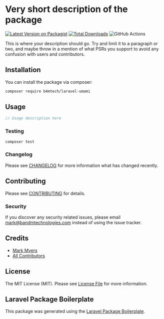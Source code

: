 # Very short description of the package

[![Latest Version on Packagist](https://img.shields.io/packagist/v/b4mtech/laravel-umami.svg?style=flat-square)](https://packagist.org/packages/b4mtech/laravel-umami)
[![Total Downloads](https://img.shields.io/packagist/dt/b4mtech/laravel-umami.svg?style=flat-square)](https://packagist.org/packages/b4mtech/laravel-umami)
![GitHub Actions](https://github.com/b4mtech/laravel-umami/actions/workflows/main.yml/badge.svg)

This is where your description should go. Try and limit it to a paragraph or two, and maybe throw in a mention of what PSRs you support to avoid any confusion with users and contributors.

## Installation

You can install the package via composer:

```bash
composer require b4mtech/laravel-umami
```

## Usage

```php
// Usage description here
```

### Testing

```bash
composer test
```

### Changelog

Please see [CHANGELOG](CHANGELOG.md) for more information what has changed recently.

## Contributing

Please see [CONTRIBUTING](CONTRIBUTING.md) for details.

### Security

If you discover any security related issues, please email mark@bandmtechnologies.com instead of using the issue tracker.

## Credits

-   [Mark Myers](https://github.com/b4mtech)
-   [All Contributors](../../contributors)

## License

The MIT License (MIT). Please see [License File](LICENSE.md) for more information.

## Laravel Package Boilerplate

This package was generated using the [Laravel Package Boilerplate](https://laravelpackageboilerplate.com).
